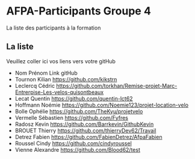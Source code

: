 # AFPA-Participants Groupe 4
La liste des participants à la formation


## La liste 
Veuillez coller ici vos liens vers votre gitHub

 - Nom 	        Prénom 	            Link gitHub 
 - Tournon      Kilian              https://github.com/kikstrn
 - Leclercq     Cédric              https://github.com/torkhan/Remise-projet-Marc-Entrerpise-Les-velos-quisontbeaux
 - Lecat        Quentin             https://github.com/quentin-lct62
 - Hoffmann     Noémie              https://github.com/Noemie123/projet-location-velo
 - Bolle        Ophélie             https://github.com/TheKyu/projetvelo
 - Vermelle     Sébastien           https://github.com/Fyfres     
 - Radosz       Kevin               https://github.com/Barrkevin/GithubKevin
 - BROUET       Thierry             https://github.com/thierryDev62/Travail  
 - Detrez	Fabien		    https://github.com/FabienDetrez/AfpaFabien
- Roussel       Cindy               https://github.com/cindyroussel
 - Vienne       Alexandre           https://github.com/Blood62/test
